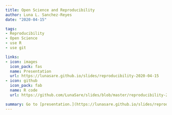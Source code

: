 ```yaml
---
title: Open Science and Reproducibility
author: Luna L. Sanchez-Reyes
date: "2020-04-15"

tags:
- Reproducibility
- Open Science
- use R
- use git

links:
- icon: images
  icon_pack: fas
  name: Presentation
  url: https://lunasare.github.io/slides/reproducibility-2020-04-15
- icon: github
  icon_pack: fab
  name: R code
  url: https://github.com/LunaSare/slides/blob/master/reproducibility-2020-04-15.Rmd

summary: Go to [presentation.](https://lunasare.github.io/slides/reproducibility-2020-04-15)
---
```





<!-- Following css was taken from https://tcgriffith.github.io/xaringan_gh/ -->
<!--## CSS styles-->
<!-- <style>
.resp-container {
    position: relative;
    /* overflow: hidden; #comment out this line to allow a larger embed*/
    padding-top: 56.25%;
}

.testiframe {
    position: absolute;
    top: 0;
    left: 0;
    width: 100%;
    height: 100%;
    border: 0;
}
</style> -->


<!--## html iframe to embed the slide.-->

<!-- <div class="resp-container">
    <iframe class="testiframe" src="https://lunasare.github.io/slides/reproducibility-2020-04-15.html">
      A blogdown tutorial.
    </iframe>
</div> -->
